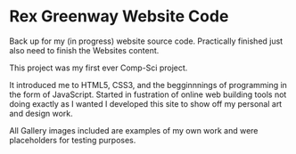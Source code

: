 Rex Greenway Website Code
=========================

Back up for my (in progress) website source code. Practically finished just also need to finish the Websites content.

This project was my first ever Comp-Sci project.

It introduced me to HTML5, CSS3, and the begginnnings of programming in the form of JavaScript. Started in fustration of online web building tools not doing exactly as I wanted I developed this site to show off my personal art and design work.

All Gallery images included are examples of my own work and were placeholders for testing purposes.